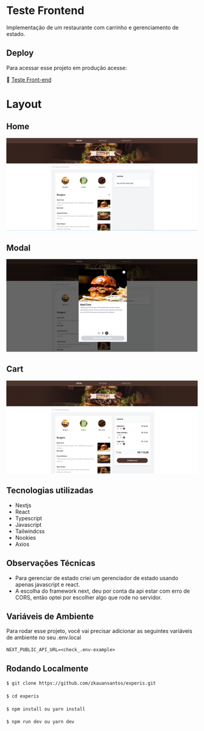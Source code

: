 # Teste Frontend

Implementação de um restaurante com carrinho e gerenciamento de estado.


## Deploy

Para acessar esse projeto em produção acesse:

📍 <a href="https://experis.vercel.app/" target="_blank" > Teste Front-end</a>

# Layout

## Home
[<img src="./public/Home.png"/>]()

## Modal

[<img src="./public/Modal.png"/>]()

## Cart

[<img src="./public/Cart.png"/>]()


## Tecnologias utilizadas

- Nextjs
- React
- Typescript
- Javascript
- Tailwindcss
- Nookies
- Axios

## Observações Técnicas

- Para gerenciar de estado criei um gerenciador de estado usando apenas javascript e react.
- A escolha do framework next, deu por conta da api estar com erro de CORS, então optei por escolher algo que rode no servidor.

## Variáveis de Ambiente

Para rodar esse projeto, você vai precisar adicionar as seguintes variáveis de ambiente no seu .env.local

`NEXT_PUBLIC_API_URL=<check_.env-example>`


## Rodando Localmente

```bash
$ git clone https://github.com/zkauansantos/experis.git

$ cd experis

$ npm install ou yarn install

$ npm run dev ou yarn dev
```
